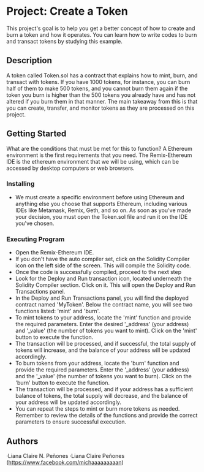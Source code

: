 # Project: Create a Token
This project's goal is to help you get a better concept of how to create and burn a token and how it operates. You can learn how to write codes to burn and transact tokens by studying this example.
## Description
A token called Token.sol has a contract that explains how to mint, burn, and transact with tokens. If you have 1000 tokens, for instance, you can burn half of them to make 500 tokens, and you cannot burn them again if the token you burn is higher than the 500 tokens you already have and has not altered if you burn them in that manner. The main takeaway from this is that you can create, transfer, and monitor tokens as they are processed on this project.
## Getting Started
What are the conditions that must be met for this to function? A Ethereum environment is the first requirements that you need. The Remix-Ethereum IDE is the ethereum environment that we will be using, which can be accessed by desktop computers or web browsers.
### Installing
* We must create a specific environment before using Ethereum and anything else you choose that supports Ethereum, including various IDEs like Metamask, Remix, Geth, and so on. As soon as you've made your decision, you must open the Token.sol file and run it on the IDE you've chosen.
### Executing Program
* Open the Remix-Ethereum IDE.
* If you don't have the auto compiler set, click on the Solidity Compiler icon on the left side of the screen. This will compile the Solidity code.
* Once the code is successfully compiled, proceed to the next step
* Look for the Deploy and Run transaction icon, located underneath the Solidity Compiler section. Click on it. This will open the Deploy and Run Transactions panel.
* In the Deploy and Run Transactions panel, you will find the deployed contract named 'MyToken'. Below the contract name, you will see two functions listed: 'mint' and 'burn'.
* To mint tokens to your address, locate the 'mint' function and provide the required parameters. Enter the desired '_address' (your address) and '_value' (the number of tokens you want to mint). Click on the 'mint' button to execute the function.
* The transaction will be processed, and if successful, the total supply of tokens will increase, and the balance of your address will be updated accordingly.
* To burn tokens from your address, locate the 'burn' function and provide the required parameters. Enter the '_address' (your address) and the '_value' (the number of tokens you want to burn). Click on the 'burn' button to execute the function.
* The transaction will be processed, and if your address has a sufficient balance of tokens, the total supply will decrease, and the balance of your address will be updated accordingly.
* You can repeat the steps to mint or burn more tokens as needed.
Remember to review the details of the functions and provide the correct parameters to ensure successful execution.
## Authors
·Liana Claire N. Peñones
·Liana Claire Peñones (https://www.facebook.com/michaaaaaaaaan)
